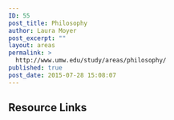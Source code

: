 ```yaml
---
ID: 55
post_title: Philosophy
author: Laura Moyer
post_excerpt: ""
layout: areas
permalink: >
  http://www.umw.edu/study/areas/philosophy/
published: true
post_date: 2015-07-28 15:08:07
---
```


<!-- Types Custom Fields: -->

<!-- resource-links -->
<h2>Resource Links</h2>
<!-- End resource-links -->

<!-- End Types Custom Fields -->